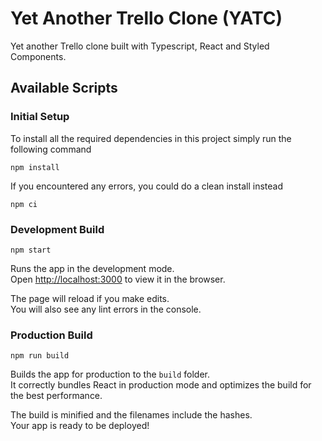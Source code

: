 # Yet Another Trello Clone (YATC)
Yet another Trello clone built with Typescript, React and Styled Components.

## Available Scripts
### Initial Setup
To install all the required dependencies in this project simply run the following command

`npm install`

If you encountered any errors, you could do a clean install instead

`npm ci`


### Development Build

`npm start`

Runs the app in the development mode.\
Open [http://localhost:3000](http://localhost:3000) to view it in the browser.

The page will reload if you make edits.\
You will also see any lint errors in the console.


### Production Build

`npm run build`

Builds the app for production to the `build` folder.\
It correctly bundles React in production mode and optimizes the build for the best performance.

The build is minified and the filenames include the hashes.\
Your app is ready to be deployed!
